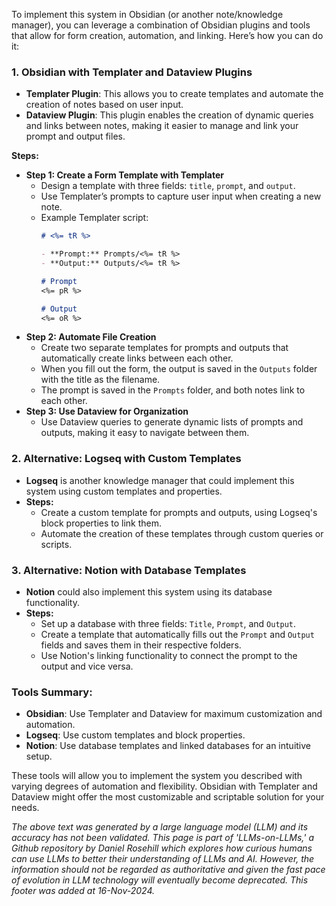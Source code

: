 To implement this system in Obsidian (or another note/knowledge manager), you can leverage a combination of Obsidian plugins and tools that allow for form creation, automation, and linking. Here’s how you can do it:

### 1. Obsidian with Templater and Dataview Plugins

- **Templater Plugin**: This allows you to create templates and automate the creation of notes based on user input.
- **Dataview Plugin**: This plugin enables the creation of dynamic queries and links between notes, making it easier to manage and link your prompt and output files.

**Steps:**

- **Step 1: Create a Form Template with Templater**
  - Design a template with three fields: `title`, `prompt`, and `output`.
  - Use Templater’s prompts to capture user input when creating a new note.
  - Example Templater script:
    ```markdown
    # <%= tR %>

    - **Prompt:** Prompts/<%= tR %>
    - **Output:** Outputs/<%= tR %>

    # Prompt
    <%= pR %>

    # Output
    <%= oR %>
    ```
- **Step 2: Automate File Creation**
  - Create two separate templates for prompts and outputs that automatically create links between each other.
  - When you fill out the form, the output is saved in the `Outputs` folder with the title as the filename.
  - The prompt is saved in the `Prompts` folder, and both notes link to each other.
- **Step 3: Use Dataview for Organization**
  - Use Dataview queries to generate dynamic lists of prompts and outputs, making it easy to navigate between them.

### 2. Alternative: Logseq with Custom Templates

- **Logseq** is another knowledge manager that could implement this system using custom templates and properties.
- **Steps:**
  - Create a custom template for prompts and outputs, using Logseq's block properties to link them.
  - Automate the creation of these templates through custom queries or scripts.

### 3. Alternative: Notion with Database Templates

- **Notion** could also implement this system using its database functionality.
- **Steps:**
  - Set up a database with three fields: `Title`, `Prompt`, and `Output`.
  - Create a template that automatically fills out the `Prompt` and `Output` fields and saves them in their respective folders.
  - Use Notion's linking functionality to connect the prompt to the output and vice versa.

### Tools Summary:

- **Obsidian**: Use Templater and Dataview for maximum customization and automation.
- **Logseq**: Use custom templates and block properties.
- **Notion**: Use database templates and linked databases for an intuitive setup.

These tools will allow you to implement the system you described with varying degrees of automation and flexibility. Obsidian with Templater and Dataview might offer the most customizable and scriptable solution for your needs.

*The above text was generated by a large language model (LLM) and its accuracy has not been validated. This page is part of 'LLMs-on-LLMs,' a Github repository by Daniel Rosehill which explores how curious humans can use LLMs to better their understanding of LLMs and AI. However, the information should not be regarded as authoritative and given the fast pace of evolution in LLM technology will eventually become deprecated. This footer was added at 16-Nov-2024.*


